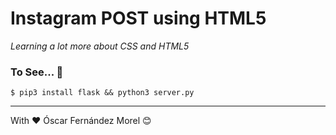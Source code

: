 # Instagram POST using HTML5

_Learning a lot more about CSS and HTML5_

### To See... 🚀

```
$ pip3 install flask && python3 server.py
```

---
With ❤️ Óscar Fernández Morel 😊
